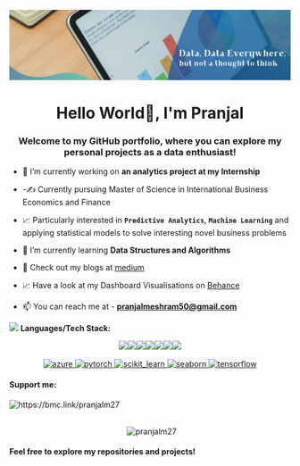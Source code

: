 ![logo](https://github.com/pranjalm27/pranjalm27/blob/main/Site_Banner.png)
<h1 align="center">Hello World👋, I'm Pranjal</h1>
<h3 align="center">Welcome to my GitHub portfolio, where you can explore my personal projects as a data enthusiast!</h3>


- 🔭 I’m currently working on **an analytics project at my Internship**

- -✍️ Currently pursuing Master of Science in International Business Economics and Finance

- 📈 Particularly interested in **`Predictive Analytics`**, **`Machine Learning`** and applying statistical models to solve interesting novel business problems

- 🌱 I’m currently learning **Data Structures and Algorithms**

- 📝 Check out my blogs at [medium](https://medium.com/@Blogwithpranjal)

- 📈 Have a look at my Dashboard Visualisations on [Behance](https://www.behance.net/pranjalmeshram3)

- 📫 You can reach me at - **pranjalmeshram50@gmail.com**



<img src="https://media.giphy.com/media/WUlplcMpOCEmTGBtBW/giphy.gif" width="30"> **Languages/Tech Stack:** 

<p align="center"> <img src="https://img.shields.io/badge/Python-3776AB?style=for-the-badge&logo=python&logoColor=white"><img src="https://img.shields.io/badge/MySQL-07405E?style=for-the-badge&logo=sqlite&logoColor=white"><img src="https://img.shields.io/badge/Tableau-2CA5E0?style=for-the-badge&logo=docker&logoColor=white"><img src="https://img.shields.io/badge/Jupyter-F37626.svg?&style=for-the-badge&logo=Jupyter&logoColor=white"><img src="https://img.shields.io/badge/SPSS-000000?style=for-the-badge&logo=spss&logoColor=white"><img src="https://img.shields.io/badge/PowerBI-F2C811?style=for-the-badge&logo=Power%20BI&logoColor=white"><img src="https://img.shields.io/badge/R-276DC3?style=for-the-badge&logo=r&logoColor=white"> 
<p align="center"> <a href="https://azure.microsoft.com/en-in/" target="_blank" rel="noreferrer"> <img src="https://www.vectorlogo.zone/logos/microsoft_azure/microsoft_azure-icon.svg" alt="azure" width="40" height="40"/> </a> <a href="https://pytorch.org/" target="_blank" rel="noreferrer"> <img src="https://www.vectorlogo.zone/logos/pytorch/pytorch-icon.svg" alt="pytorch" width="40" height="40"/> </a> <a href="https://scikit-learn.org/" target="_blank" rel="noreferrer"> <img src="https://upload.wikimedia.org/wikipedia/commons/0/05/Scikit_learn_logo_small.svg" alt="scikit_learn" width="40" height="40"/> </a> <a href="https://seaborn.pydata.org/" target="_blank" rel="noreferrer"> <img src="https://seaborn.pydata.org/_images/logo-mark-lightbg.svg" alt="seaborn" width="40" height="40"/> </a> <a href="https://www.tensorflow.org" target="_blank" rel="noreferrer"> <img src="https://www.vectorlogo.zone/logos/tensorflow/tensorflow-icon.svg" alt="tensorflow" width="40" height="40"/> </a> </p>

<h4 align="left">Support me:</h4>
<p><a href="https://www.buymeacoffee.com/https://bmc.link/pranjalm27"> <img align="left" src="https://cdn.buymeacoffee.com/buttons/v2/default-yellow.png" height="50" width="210" alt="https://bmc.link/pranjalm27" /></a></p><br><br>





<p>&nbsp;<img align="left" src="https://github-readme-stats.vercel.app/api?username=pranjalm27&show_icons=true&locale=en" alt="pranjalm27" /></p>


<h4>Feel free to explore my repositories and projects! </h4>
